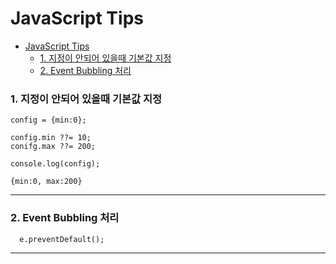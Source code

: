 # JavaScript Tips

-   [JavaScript Tips](#javascript-tips)
    -   [1. 지정이 안되어 있을때 기본값 지정](#1-지정이-안되어-있을때-기본값-지정)
    -   [2. Event Bubbling 처리](#2-event-bubbling-처리)

### 1. 지정이 안되어 있을때 기본값 지정

```JS
config = {min:0};

config.min ??= 10;
conifg.max ??= 200;

console.log(config);

{min:0, max:200}
```

---

### 2. Event Bubbling 처리

```JS
  e.preventDefault();
```

---
